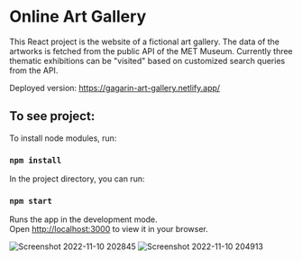 # Online Art Gallery

This React project is the website of a fictional art gallery. The data of the artworks is fetched from the public API of the MET Museum. Currently three thematic exhibitions can be "visited" based on customized search queries from the API.

Deployed version: https://gagarin-art-gallery.netlify.app/

## To see project: 

To install node modules, run: 

### `npm install`

In the project directory, you can run:

### `npm start`

Runs the app in the development mode.\
Open [http://localhost:3000](http://localhost:3000) to view it in your browser.

![Screenshot 2022-11-10 202845](https://user-images.githubusercontent.com/102370224/201189021-46c9c38c-f3f0-4760-9e2d-c05b896b00c1.jpg)
![Screenshot 2022-11-10 204913](https://user-images.githubusercontent.com/102370224/201192177-77d4e6f0-8ba1-44de-b1bc-9439f758d854.jpg)
